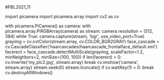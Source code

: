 #PBL2021_11

import picamera
import picamera.array
import cv2 as cv

with picamera.PiCamera() as camera:
    with picamera.array.PiRGBArray(camera) as stream:
        camera.resolution = (512, 384)
        while True:
            camera.capture(stream, 'bgr', use_video_port=True)
            grayimg = cv.cvtColor(stream.array, cv.COLOR_BGR2GRAY)
            face_cascade = cv.CascadeClassifier('haarcascades/haarcascade_frontalface_default.xml')
            facerect = face_cascade.detectMultiScale(grayimg, scaleFactor=1.2, minNeighbors=2, minSize=(100, 100))
            if len(facerect) > 0:
                cv.imwrite('my_pic2.jpg', stream.array)
                break
            cv.imshow('camera', stream.array)
            stream.seek(0)
            stream.truncate()
            if cv.waitKey(1) > 0:
                break
        cv.destroyAllWindows()
    
